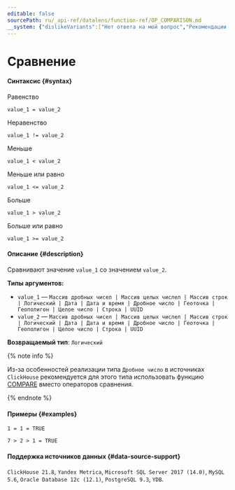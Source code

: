 ```yaml
---
editable: false
sourcePath: ru/_api-ref/datalens/function-ref/OP_COMPARISON.md
__system: {"dislikeVariants":["Нет ответа на мой вопрос","Рекомендации не помогли","Содержание не соответствует заголовку","Другое"]}
---
```


# Сравнение



#### Синтаксис {#syntax}

Равенство
```
value_1 = value_2
```
Неравенство
```
value_1 != value_2
```
Меньше
```
value_1 < value_2
```
Меньше или равно
```
value_1 <= value_2
```
Больше
```
value_1 > value_2
```
Больше или равно
```
value_1 >= value_2
```

#### Описание {#description}
Сравнивают значение `value_1` со значением `value_2`.

**Типы аргументов:**
- `value_1` — `Массив дробных чисел | Массив целых числел | Массив строк | Логический | Дата | Дата и время | Дробное число | Геоточка | Геополигон | Целое число | Строка | UUID`
- `value_2` — `Массив дробных чисел | Массив целых числел | Массив строк | Логический | Дата | Дата и время | Дробное число | Геоточка | Геополигон | Целое число | Строка | UUID`


**Возвращаемый тип**: `Логический`

{% note info %}

Из-за особенностей реализации типа `Дробное число` в источниках `ClickHouse` рекомендуется для этого типа использовать функцию [COMPARE](COMPARE.md) вместо операторов сравнения.

{% endnote %}


#### Примеры {#examples}

```
1 = 1 = TRUE
```

```
7 > 2 > 1 = TRUE
```


#### Поддержка источников данных {#data-source-support}

`ClickHouse 21.8`, `Yandex Metrica`, `Microsoft SQL Server 2017 (14.0)`, `MySQL 5.6`, `Oracle Database 12c (12.1)`, `PostgreSQL 9.3`, `YDB`.
